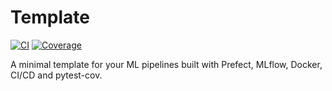 # Template

[![CI](https://github.com/angelofv/template/actions/workflows/ci.yml/badge.svg?branch=main)](https://github.com/angelofv/template/actions/workflows/ci.yml)
[![Coverage](https://codecov.io/gh/angelofv/template/branch/main/graph/badge.svg?branch=main)](https://codecov.io/gh/angelofv/template)

A minimal template for your ML pipelines built with Prefect, MLflow, Docker, CI/CD and pytest-cov.
